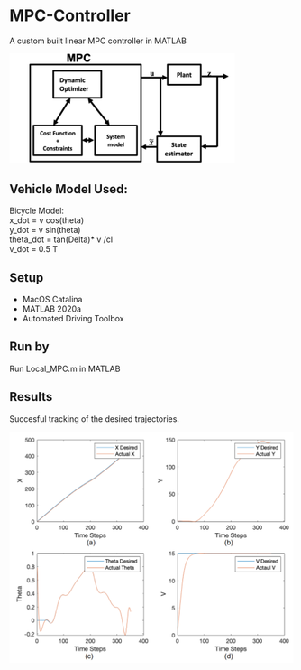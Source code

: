 # MPC-Controller
A custom built linear MPC controller in MATLAB

<img src="https://github.com/AJ1897/MPC-Controller/blob/main/Additional%20Materials/MPC%20Architecture.png" width="400">

## Vehicle Model Used:
Bicycle Model: \
x_dot = v cos(theta)\
y_dot = v sin(theta)\
theta_dot = tan(Delta)* v /cl\
v_dot = 0.5 T

## Setup
- MacOS Catalina
- MATLAB 2020a
- Automated Driving Toolbox

## Run by
Run Local_MPC.m in MATLAB

## Results
Succesful tracking of the desired trajectories.

<img src="https://github.com/AJ1897/MPC-Controller/blob/main/Additional%20Materials/X_Y_Theta_V(P%3D10%2CC%3D10).png" width="600">


